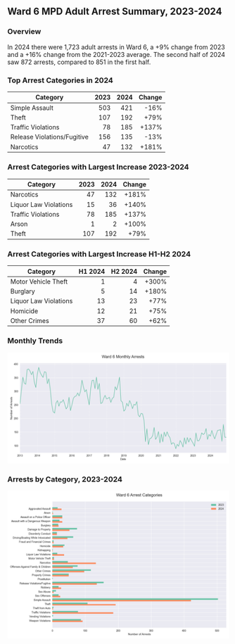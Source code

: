 ## Ward 6 MPD Adult Arrest Summary, 2023-2024

### Overview
In 2024 there were 1,723 adult arrests in Ward 6, a +9% change from 2023 and a +16% change from the 2021-2023 average. The second half of 2024 saw 872 arrests, compared to 851 in the first half.

### Top Arrest Categories in 2024
| Category | 2023 | 2024 | Change |
|----------|------:|------:|---------:|
| Simple Assault | 503 | 421 | -16% |
| Theft | 107 | 192 | +79% |
| Traffic Violations | 78 | 185 | +137% |
| Release Violations/Fugitive | 156 | 135 | -13% |
| Narcotics | 47 | 132 | +181% |

### Arrest Categories with Largest Increase 2023-2024
| Category | 2023 | 2024 | Change |
|----------|------:|------:|---------:|
| Narcotics | 47 | 132 | +181% |
| Liquor Law Violations | 15 | 36 | +140% |
| Traffic Violations | 78 | 185 | +137% |
| Arson | 1 | 2 | +100% |
| Theft | 107 | 192 | +79% |

### Arrest Categories with Largest Increase H1-H2 2024
| Category | H1 2024 | H2 2024 | Change |
|----------|---------:|---------:|---------:|
| Motor Vehicle Theft | 1 | 4 | +300% |
| Burglary | 5 | 14 | +180% |
| Liquor Law Violations | 13 | 23 | +77% |
| Homicide | 12 | 21 | +75% |
| Other Crimes | 37 | 60 | +62% |

### Monthly Trends
![Monthly Arrest Trends](ward_6_monthly_trends.png)

### Arrests by Category, 2023-2024
![Arrests by category](ward_6_categories.png)
